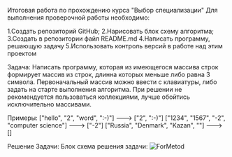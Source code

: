 Итоговая работа по прохождению курса "Выбор специализации"
Для выполнения проверочной работы необходимо:

1.Создать репозиторий GitHub;
2.Нарисовать блок схему алгоритма;
3.Создать в репозитории файл README.md
4.Написать программу, решающую задачу
5.Использовать контроль версий в работе над этим проектом

Задача:
Написать программу, которая из имеющегося массива строк формирует массив из строк, длинна которых меньше либо равна 3 символа. Первоначальный массив можно ввести с клавиатуры, либо задать на старте выполнения алгоритма. При решении не рекомендуется пользоваться коллекциями, лучше обойтись исключительно массивами.

Примеры:
["hello", "2", "word", ":-)"] ---> ["2", ":-)"]
["1234", "1567", "-2", "computer science"] ---> ["-2"]
["Russia", "Denmark", "Kazan", ""] ---> []


Решение Задачи:
Блок схема решения задачи:
![ForMetod](https://user-images.githubusercontent.com/124388285/227772255-50498fb0-fe00-4728-9758-e0eb06c65b06.jpg)
